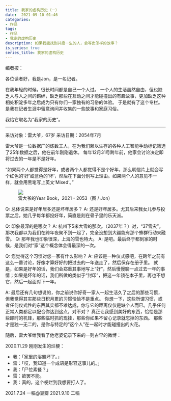 ```yaml
---
title: 我家的虚构历史（一）
date:  2021-09-10 01:46
categories: 
- 作品
tags:
- 作品
- 我家的虚构历史
description: 如果我能找到共度一生的人，会写出怎样的故事？
is_series: true
series_title: 我家的虚构历史
---
```


编者按：

各位读者好，我是Jon，是一名记者。

在我年轻的时候，很长时间都是自己一个人过。
一个人的生活虽然自由，但也缺乏人与人之间的羁绊，缺乏那些在互动之间才能碰撞出的有趣故事，更加缺乏这种相处积淀多年之后成为只有你们一家独有的习俗的体验。
于是就有了这个专栏。是我在记者生涯中留意询问并收集的一些故事和家庭习俗。

我给它取名为“我家的历史”。

---

采访对象：雷大爷，67岁
采访日期：2054年7月

雷大爷是一位数据厂的炼数工人，在为我们赖以生存的各种人工智能手动标记筛选了25年数据之后，他在前年刚刚退休。
每年12月31号跨年前，他家会讨论决定即将过去的一年是不是好年。

“如果两个人都觉得是好年，或者两个人都觉得不是个好年，那么明信片上就会写个红色的‘好’或蓝色的‘坏’，然后在下面分别写上理由。如果两个人的意见不一样，就会用黑笔写上英文‘Mixed’。”

<figure>
<img src="https://i.imgtg.com/2023/02/16/dAv6c.jpg">
<figcaption>雷大爷的Year Book，2021 - 2053（图 / Jon）</figcaption>
</figure>

Q: 总体说来是好年居多还是坏年居多？
A: 还是好年居多。尤其后来我女儿参与投票之后，她几乎每年都投好年，简直是刻在骨子里的乐天派。

Q: 印象最深的是哪次？
A: 杭州下5米大雪的那次。（2037年？）对，“37雪灾”。那次我都以为我们在跨年夜聚不到一起了，完全没想到大疆能有那个蜂群行动来融雪。
Q: 那年我也印象很深，上海的雪也特大。
A: 是吧。最后终于都到家的时候，是我们对“家”这个概念体会得最深的一次。

Q: 您觉得这个习惯对您一家有什么影响？
A: 应该是一种仪式感吧，在跨年之前有这么一番讨论，好像才算好好的把过去的一年送走了，然后保存在册子里。
就是，如果是好年的话，我们会郑重其事地写上“好”，然后慢慢聊一点过去一年的事情；如果是坏年的话，我们所做的类似于“封印”，把这一年锁在本子里，再也不想它，然后一起面对下一年。

A: 最后还有几句想说的，你之前说你好奇一家人一起生活久了之后的那些习惯，但我觉得其实那些日积月累的习惯恰恰不是重点。
你想一下，这些所谓习惯，或者任何仪式性的东西其实都不难达成，你与它的距离仅仅是缺个人而已。几乎任何正常人类都足以配合你达到这点，对不对？
真正让我感到美好的东西，恰恰是那些即时的机锋，那些临时抓的现挂，那些你如果不留心记录就忘掉的东西。
那些才是独一无二的，是你与特定的“这个人”在一起时才能碰撞出的火花。

随后，雷大爷给我看了他老婆记录下来的一则古早的微博：

2020.11.29
刚刚发生的烂梗：
- 我：「家里的浴霸坏了。」
- 雷：「哎，我知道一个成语是形容这事儿的。」
- 我：「尸位素餐？」
- 雷：欲罢不能。
- 我：真的，这个梗烂到我想要打人了。

2021.7.24 一稿@豆瓣
2021.9.10 二稿